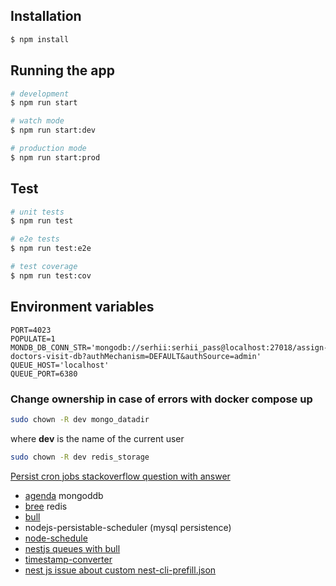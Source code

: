 ## Installation

```bash
$ npm install
```

## Running the app

```bash
# development
$ npm run start

# watch mode
$ npm run start:dev

# production mode
$ npm run start:prod
```

## Test

```bash
# unit tests
$ npm run test

# e2e tests
$ npm run test:e2e

# test coverage
$ npm run test:cov
```

## Environment variables

```env
PORT=4023
POPULATE=1
MONDB_DB_CONN_STR='mongodb://serhii:serhii_pass@localhost:27018/assign-doctors-visit-db?authMechanism=DEFAULT&authSource=admin'
QUEUE_HOST='localhost'
QUEUE_PORT=6380
```

### Change ownership in case of errors with docker compose up

```bash
sudo chown -R dev mongo_datadir
```

where **dev** is the name of the current user

```bash
sudo chown -R dev redis_storage
```

[Persist cron jobs stackoverflow question with answer](https://stackoverflow.com/questions/36568096/persist-my-cron-jobs-and-execute-them-even-if-my-node-server-restarted)

- [agenda](https://github.com/agenda/agenda) mongoddb
- [bree](https://github.com/breejs/bree) redis
- [bull](https://github.com/OptimalBits/bull)
- nodejs-persistable-scheduler (mysql persistence)
- [node-schedule](https://github.com/node-schedule/node-schedule#readme)
- [nestjs queues with bull](https://docs.nestjs.com/techniques/queues)
- [timestamp-converter](http://www.timestamp-converter.com/)
- [nest js issue about custom nest-cli-prefill.json](https://github.com/nestjs/nest-cli/issues/452)
